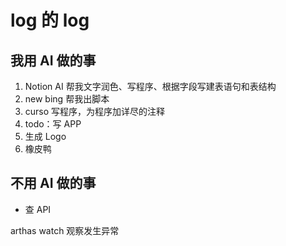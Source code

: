# log 的 log

## 我用 AI 做的事
1. Notion AI 帮我文字润色、写程序、根据字段写建表语句和表结构
2. new bing 帮我出脚本
3. curso 写程序，为程序加详尽的注释
4. todo：写 APP 
5. 生成 Logo 
6. 橡皮鸭

## 不用 AI 做的事
- 查 API 


arthas watch 观察发生异常